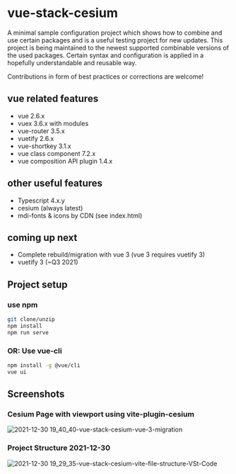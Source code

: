 # vue-stack-cesium

A minimal sample configuration project which shows how to combine and use certain packages and is a useful testing project for new updates. This project is being maintained to the newest supported combinable versions of the used packages. Certain syntax and configuration is applied in a hopefully understandable and reusable way.

Contributions in form of best practices or corrections are welcome!

## vue related features

- vue 2.6.x
- vuex 3.6.x with modules
- vue-router 3.5.x
- vuetify 2.6.x
- vue-shortkey 3.1.x
- vue class component 7.2.x
- vue composition API plugin 1.4.x

## other useful features

- Typescript 4.x.y
- cesium (always latest)
- mdi-fonts & icons by CDN (see index.html)

## coming up next

- Complete rebuild/migration with vue 3 (vue 3 requires vuetify 3)
- vuetify 3 (~Q3 2021)

## Project setup

### use npm

```bash
git clone/unzip
npm install
npm run serve
```

### OR: Use vue-cli

```bash
npm install -g @vue/cli
vue ui
```

## Screenshots

### Cesium Page with viewport using vite-plugin-cesium

![2021-12-30 19_40_40-vue-stack-cesium-vue-3-migration](https://user-images.githubusercontent.com/5106318/147779540-34d27a64-e63e-49dd-aeba-9310cf63c6e5.png)

### Project Structure 2021-12-30

![2021-12-30 19_29_35-vue-stack-cesium-vite-file-structure-VSt-Code](https://user-images.githubusercontent.com/5106318/147779538-21524e49-de22-40b3-966b-098fb56c416c.png)
